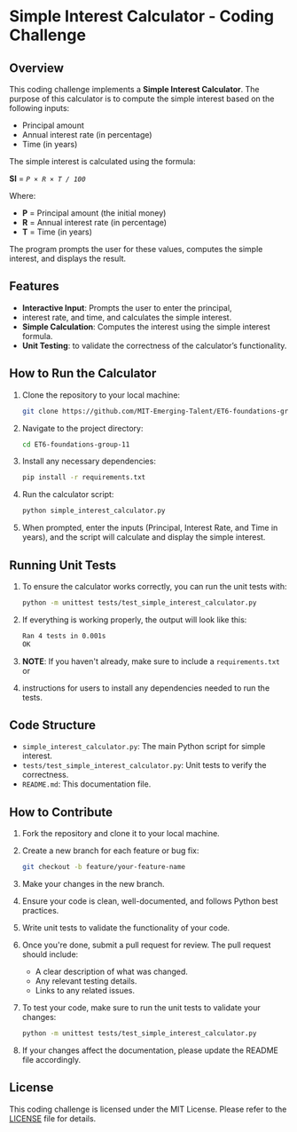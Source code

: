 # Simple Interest Calculator - Coding Challenge

## Overview

This coding challenge implements a **Simple Interest Calculator**. The purpose
of this calculator is to compute the simple interest based on the following
inputs:

- Principal amount
- Annual interest rate (in percentage)
- Time (in years)

The simple interest is calculated using the formula:

**SI** = _`P × R × T / 100`_

Where:

- **P** = Principal amount (the initial money)
- **R** = Annual interest rate (in percentage)
- **T** = Time (in years)

The program prompts the user for these values, computes the simple interest,
and displays the result.

## Features

- **Interactive Input**: Prompts the user to enter the principal,
- interest rate, and time,
  and calculates the simple interest.
- **Simple Calculation**: Computes the interest using the simple interest formula.
- **Unit Testing**: to validate the correctness of the calculator’s functionality.

## How to Run the Calculator

1. Clone the repository to your local machine:

    ```bash
    git clone https://github.com/MIT-Emerging-Talent/ET6-foundations-group-11.git
    ```

2. Navigate to the project directory:

    ```bash
    cd ET6-foundations-group-11
    ```

3. Install any necessary dependencies:

    ```bash
    pip install -r requirements.txt
    ```

4. Run the calculator script:

    ```bash
    python simple_interest_calculator.py
    ```

5. When prompted, enter the inputs (Principal, Interest Rate, and Time in years),
   and the script will calculate and display the simple interest.

## Running Unit Tests

1. To ensure the calculator works correctly, you can run the unit tests with:

    ```bash
    python -m unittest tests/test_simple_interest_calculator.py
    ```

2. If everything is working properly, the output will look like this:

    ```bash
    Ran 4 tests in 0.001s
    OK
    ```

3. **NOTE**: If you haven't already, make sure to include a `requirements.txt` or
4. instructions for users to install any dependencies needed to run the tests.

## Code Structure

- `simple_interest_calculator.py`: The main Python script for simple interest.
- `tests/test_simple_interest_calculator.py`: Unit tests to verify the correctness.
- `README.md`: This documentation file.

## How to Contribute

1. Fork the repository and clone it to your local machine.

2. Create a new branch for each feature or bug fix:

    ```bash
    git checkout -b feature/your-feature-name
    ```

3. Make your changes in the new branch.

4. Ensure your code is clean, well-documented, and follows Python best practices.

5. Write unit tests to validate the functionality of your code.

6. Once you're done, submit a pull request for review. The pull request should include:

    - A clear description of what was changed.
    - Any relevant testing details.
    - Links to any related issues.

7. To test your code, make sure to run the unit tests to validate your changes:

    ```bash
    python -m unittest tests/test_simple_interest_calculator.py
    ```

8. If your changes affect the documentation, please update the README file accordingly.

## License

This coding challenge is licensed under the MIT License. Please refer to the
[LICENSE](LICENSE) file for details.
